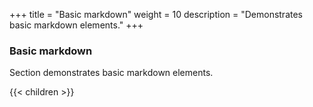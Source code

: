 +++
title = "Basic markdown"
weight = 10
description = "Demonstrates basic markdown elements."
+++

### Basic markdown 

Section demonstrates basic markdown elements.

{{< children  >}}
